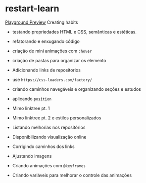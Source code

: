 # restart-learn
[Playground Preview](https://tommattih.github.io/restart-learn/)
Creating habits

- testando propriedades HTML e CSS, semânticas e estéticas.
- refatorando e enxugando código
- criação de mini animações com `:hover`
- criação de pastas para organizar os elemento
- Adicionando links de repositorios

- use `https://css-loaders.com/factory/`

- criando caminhos navegáveis e organizando seções e estudos
- aplicando `position`
- Mimo linktree pt. 1
- Mimo linktree pt. 2 e estilos personalizados
- Listando melhorias nos repositórios
- Disponibilizando visualização online
- Corrigindo caminhos dos links
- Ajustando imagens
- Criando animações com `@keyframes`
- Criando variáveis para melhorar o controle das animações